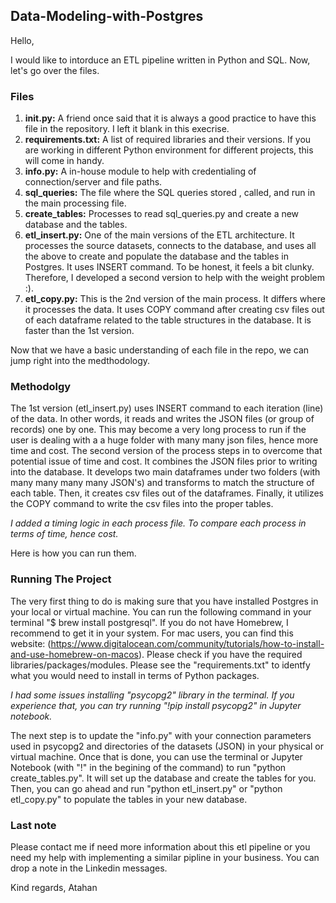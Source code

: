 ## Data-Modeling-with-Postgres

Hello, 

I would like to intorduce an ETL pipeline written in Python and SQL. Now, let's go over the files.

### Files
1) **init.py:** A friend once said that it is always a good practice to have this file in the repository. I left it blank in this execrise.
2) **requirements.txt:** A list of required libraries and their versions. If you are working in different Python environment for different projects, this will come in handy.
3) **info.py:** A in-house module to help with credentialing of connection/server and file paths. 
4) **sql_queries:** The file where the SQL queries stored , called, and run in the main processing file.
5) **create_tables:** Processes to read sql_queries.py and create a new database and the tables.
6) **etl_insert.py:** One of the main versions of the ETL architecture. It processes the source datasets, connects to the database, and uses all the above to create and populate the database and the tables in Postgres. It uses INSERT command. To be honest, it feels a bit clunky. Therefore, I developed a second version to help with the weight problem :).
7) **etl_copy.py:**  This is the 2nd version of the main process. It differs where it processes the data. It uses COPY command after creating csv files out of each dataframe related to the table structures in the database. It is faster than the 1st version. 
  
Now that we have a basic understanding of each file in the repo, we can jump right into the medthodology.

### Methodolgy
The 1st version (etl_insert.py) uses INSERT command to each iteration (line) of the data. In other words, it reads and writes the JSON files (or group of records) one by one.  This may become a very long process to run if the user is dealing with a a huge folder with many many json files, hence more time and cost. The second version of the process steps in to overcome that potential issue of time and cost. It combines the JSON files prior to writing into the database. It develops two main dataframes under two folders (with many many many many JSON's) and transforms to match the structure of each table. Then, it creates csv files out of the dataframes. Finally, it utilizes the COPY command to write the csv files into the proper tables. 

*I added a timing logic in each process file. To compare each process in terms of time, hence cost.*

Here is how you can run them.

### Running The Project
The very first thing to do is making sure that you have installed Postgres in your local or virtual machine. You can run the following command in your terminal "$ brew install postgresql". If you do not have Homebrew, I recommend to get it in your system. For mac users, you can find this website: (https://www.digitalocean.com/community/tutorials/how-to-install-and-use-homebrew-on-macos). Please check if you have the required libraries/packages/modules. Please see the "requirements.txt" to identfy what you would need to install in terms of Python packages. 

*I had some issues installing "psycopg2" library in the terminal. If you experience that, you can try running "!pip install psycopg2" in Jupyter notebook.* 

The next step is to update the "info.py" with your connection parameters used in psycopg2 and directories of the datasets (JSON) in your physical or virtual machine. Once that is done, you can use the terminal or Jupyter Notebook (with "!" in the begining of the command) to run "python create_tables.py". It will set up the database and create the tables for you.  Then, you can go ahead and run "python etl_insert.py" or "python etl_copy.py" to populate the tables in your new database. 

### Last note
Please contact me if need more information about this etl pipeline or you need my help with implementing a similar pipline in your business. You can drop a note in the Linkedin messages. 


Kind regards,
Atahan
